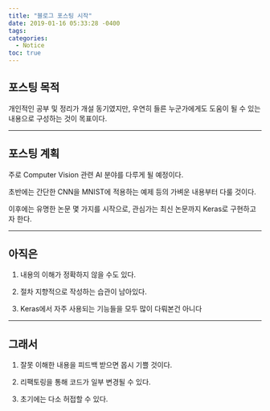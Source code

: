 ```yaml
---
title: "블로그 포스팅 시작"
date: 2019-01-16 05:33:28 -0400
tags: 
categories: 
  - Notice
toc: true
---
```


## 포스팅 목적

개인적인 공부 및 정리가 개설 동기였지만, 우연히 들른 누군가에게도 도움이 될 수 있는 내용으로 구성하는 것이 목표이다.

---
## 포스팅 계획

주로 Computer Vision 관련 AI 분야를 다루게 될 예정이다.

초반에는 간단한 CNN을 MNIST에 적용하는 예제 등의 가벼운 내용부터 다룰 것이다.

이후에는 유명한 논문 몇 가지를 시작으로, 관심가는 최신 논문까지 Keras로 구현하고자 한다.

---
## 아직은

1. 내용의 이해가 정확하지 않을 수도 있다. 

2. 절차 지향적으로 작성하는 습관이 남아있다.

3. Keras에서 자주 사용되는 기능들을 모두 많이 다뤄본건 아니다

---
## 그래서

1. 잘못 이해한 내용을 피드백 받으면 몹시 기쁠 것이다.

2. 리팩토링을 통해 코드가 일부 변경될 수 있다.

3. 초기에는 다소 허접할 수 있다.
